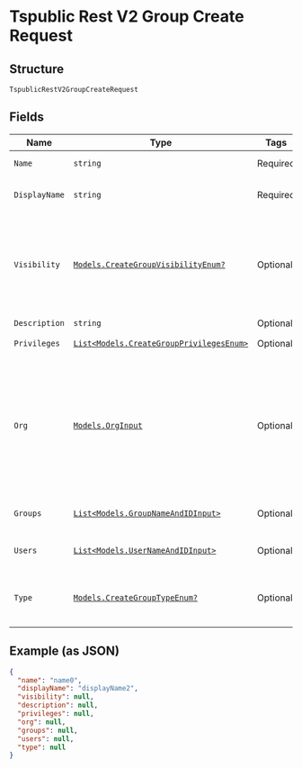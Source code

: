 
# Tspublic Rest V2 Group Create Request

## Structure

`TspublicRestV2GroupCreateRequest`

## Fields

| Name | Type | Tags | Description |
|  --- | --- | --- | --- |
| `Name` | `string` | Required | Name of the user group. The group name string must be unique. |
| `DisplayName` | `string` | Required | A unique display name string for the user group, for example, Developer group. |
| `Visibility` | [`Models.CreateGroupVisibilityEnum?`](../../doc/models/create-group-visibility-enum.md) | Optional | Visibility of the user group.<br><br>The visibility attribute is set to DEFAULT. The DEFAULT attribute makes the user group visible for other user groups and allows them to share objects.<br>**Default**: `CreateGroupVisibilityEnum.DEFAULT` |
| `Description` | `string` | Optional | Description text for the group. |
| `Privileges` | [`List<Models.CreateGroupPrivilegesEnum>`](../../doc/models/create-group-privileges-enum.md) | Optional | A JSON array of privileges assigned to the group |
| `Org` | [`Models.OrgInput`](../../doc/models/org-input.md) | Optional | This is applicable only if organization feature is enabled in the cluster.<br><br>A JSON object of organization name, id or both, in which the object should be created. When both are given then id is considered. If no value is provided then object will be created in the organization associated with the login session. |
| `Groups` | [`List<Models.GroupNameAndIDInput>`](../../doc/models/group-name-and-id-input.md) | Optional | A JSON array of group names or GUIDs or both. When both are given then id is considered |
| `Users` | [`List<Models.UserNameAndIDInput>`](../../doc/models/user-name-and-id-input.md) | Optional | A JSON array of name of users or GUIDs of users or both. When both are given then id is considered |
| `Type` | [`Models.CreateGroupTypeEnum?`](../../doc/models/create-group-type-enum.md) | Optional | Type of user group. LOCAL_GROUP indicates that the user is created locally in the ThoughtSpot system.<br>**Default**: `CreateGroupTypeEnum.LOCAL_GROUP` |

## Example (as JSON)

```json
{
  "name": "name0",
  "displayName": "displayName2",
  "visibility": null,
  "description": null,
  "privileges": null,
  "org": null,
  "groups": null,
  "users": null,
  "type": null
}
```

